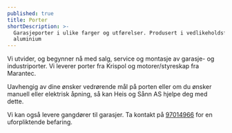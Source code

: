 ```yaml
---
published: true
title: Porter
shortDescription: >-
  Garasjeporter i ulike farger og utførelser. Produsert i vedlikeholdsfritt
  aluminium
---
```

Vi utvider, og begynner nå med salg, service og montasje av garasje- og industriporter. Vi leverer porter fra Krispol og motorer/styreskap fra Marantec.

Uavhengig av dine ønsker vedrørende mål på porten eller om du ønsker manuell eller elektrisk åpning, så kan Heis og Sånn AS hjelpe deg med dette.

Vi kan også levere gangdører til garasjer.
Ta kontakt på [97014966](tel:97014966 "Ring 97014966") for en uforpliktende befaring.
